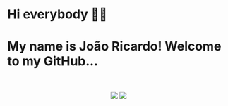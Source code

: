 # Hi everybody 👋🏼

<h1>My name is João Ricardo! Welcome to my GitHub...</h1>
<div  align="center"> 
    <div style="display: inline_block"><br>
    <br><a href="https://www.instagram.com/jluizricardo/" target="blank"><img src="https://img.shields.io/badge/-Instagram-%23E4405F?style=for-the-badge&logo=instagram&logoColor=black" target="blank"></a>
    <a href="https://www.linkedin.com/in/jo%C3%A3o-ricardo-a05a7828a/" target="blank"><img src="https://img.shields.io/badge/LinkedIn-0077B5?style=for-the-badge&logo=linkedin&logoColor=white" target="blank"></a>    
</div>
